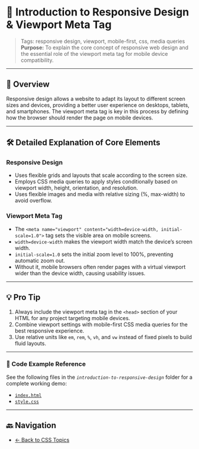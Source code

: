 # 🎨 Introduction to Responsive Design & Viewport Meta Tag

> Tags: responsive design, viewport, mobile-first, css, media queries  
> **Purpose:** To explain the core concept of responsive web design and the essential role of the viewport meta tag for mobile device compatibility.

---

## 📖 Overview

Responsive design allows a website to adapt its layout to different screen sizes and devices, providing a better user experience on desktops, tablets, and smartphones. The viewport meta tag is key in this process by defining how the browser should render the page on mobile devices.

---

## 🛠️ Detailed Explanation of Core Elements

### Responsive Design

- Uses flexible grids and layouts that scale according to the screen size.  
- Employs CSS media queries to apply styles conditionally based on viewport width, height, orientation, and resolution.  
- Uses flexible images and media with relative sizing (%, max-width) to avoid overflow.

### Viewport Meta Tag

- The `<meta name="viewport" content="width=device-width, initial-scale=1.0">` tag sets the visible area on mobile screens.  
- `width=device-width` makes the viewport width match the device’s screen width.  
- `initial-scale=1.0` sets the initial zoom level to 100%, preventing automatic zoom out.  
- Without it, mobile browsers often render pages with a virtual viewport wider than the device width, causing usability issues.

---

## 💡 Pro Tip

1. Always include the viewport meta tag in the `<head>` section of your HTML for any project targeting mobile devices.  
2. Combine viewport settings with mobile-first CSS media queries for the best responsive experience.  
3. Use relative units like `em`, `rem`, `%`, `vh`, and `vw` instead of fixed pixels to build fluid layouts.

---

### 🧪 Code Example Reference

See the following files in the _`introduction-to-responsive-design`_ folder for a complete working demo:

- [`index.html`](index.html)  
- [`style.css`](style.css)

---

## 🔙 Navigation

- [← Back to CSS Topics](../README.md)
